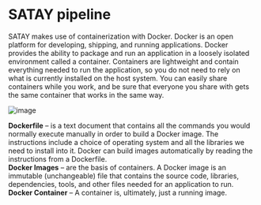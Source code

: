 # SATAY pipeline

SATAY makes use of containerization with Docker. Docker is an open platform for developing, shipping, and running applications. Docker provides the ability to package and run an application in a loosely isolated environment called a container. Containers are lightweight and contain everything needed to run the application, so you do not need to rely on what is currently installed on the host system. You can easily share containers while you work, and be sure that everyone you share with gets the same container that works in the same way.

![image](https://user-images.githubusercontent.com/15414938/123805382-52543b00-d8ee-11eb-8f76-ae598d6fdb83.png)

**Dockerfile** – is a text document that contains all the commands you would normally execute manually in order to build a Docker image. The instructions include a choice of operating system and all the libraries we need to install into it. Docker can build images automatically by reading the instructions from a Dockerfile.  
**Docker Images** – are the basis of containers. A Docker image is an immutable (unchangeable) file that contains the source code, libraries, dependencies, tools, and other files needed for an application to run.  
**Docker Container** – A container is, ultimately, just a running image.
